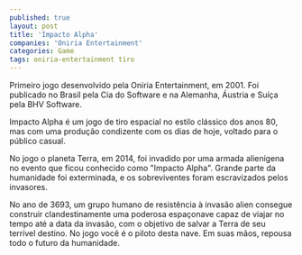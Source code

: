 ```yaml
---
published: true
layout: post
title: 'Impacto Alpha'
companies: 'Oniria Entertainment'
categories: Game
tags: oniria-entertainment tiro
---
```

Primeiro jogo desenvolvido pela Oniria Entertainment, em 2001.
Foi publicado no Brasil pela Cia do Software e na Alemanha, Áustria e Suíça pela BHV Software.

Impacto Alpha é um jogo de tiro espacial no estilo clássico dos anos 80, mas com uma produção condizente com os dias de hoje, voltado para o público casual.

No jogo o planeta Terra, em 2014, foi invadido por uma armada alienígena no evento que ficou conhecido como "Impacto Alpha". Grande parte da humanidade foi exterminada, e os sobreviventes foram escravizados pelos invasores.

No ano de 3693, um grupo humano de resistência à invasão alien consegue construir clandestinamente uma poderosa espaçonave capaz de viajar no tempo até a data da invasão, com o objetivo de salvar a Terra de seu terrível destino. No jogo você é o piloto desta nave. Em suas mãos, repousa todo o futuro da humanidade.